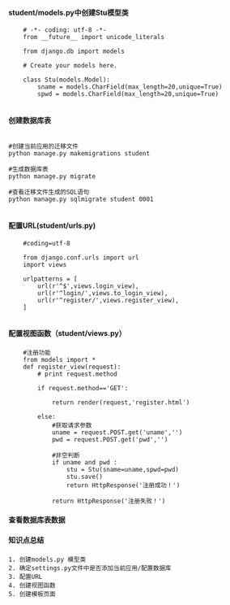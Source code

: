 #### student/models.py中创建Stu模型类

```
    # -*- coding: utf-8 -*-
    from __future__ import unicode_literals
    
    from django.db import models
    
    # Create your models here.
    
    class Stu(models.Model):
        sname = models.CharField(max_length=20,unique=True)
        spwd = models.CharField(max_length=20,unique=True)


```

#### 创建数据库表
```
   
#创建当前应用的迁移文件
python manage.py makemigrations student

#生成数据库表
python manage.py migrate

#查看迁移文件生成的SQL语句
python manage.py sqlmigrate student 0001


```

#### 配置URL(student/urls.py)

```
    #coding=utf-8
    
    from django.conf.urls import url
    import views
    
    urlpatterns = [
        url(r'^$',views.login_view),
        url(r'^login/',views.to_login_view),
        url(r'^register/',views.register_view),
    ]


```


#### 配置视图函数（student/views.py）
```
    #注册功能
    from models import *
    def register_view(request):
        # print request.method
    
        if request.method=='GET':
    
            return render(request,'register.html')
    
        else:
            #获取请求参数
            uname = request.POST.get('uname','')
            pwd = request.POST.get('pwd','')
    
            #非空判断
            if uname and pwd :
                stu = Stu(sname=uname,spwd=pwd)
                stu.save()
                return HttpResponse('注册成功！')
    
            return HttpResponse('注册失败！')

```


#### 查看数据库表数据



#### 知识点总结

    1. 创建models.py 模型类
    2. 确定settings.py文件中是否添加当前应用/配置数据库
    3. 配置URL
    4. 创建视图函数
    5. 创建模板页面











































